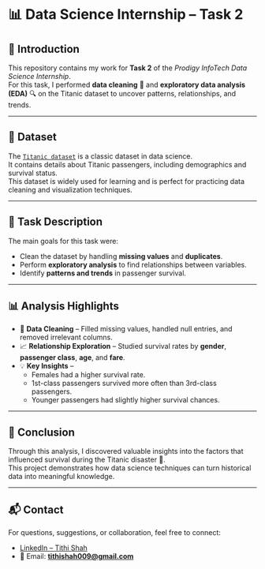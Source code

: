 # 📊 Data Science Internship – Task 2

## 📝 Introduction
This repository contains my work for **Task 2** of the *Prodigy InfoTech Data Science Internship*.  
For this task, I performed **data cleaning** 🧹 and **exploratory data analysis (EDA)** 🔍 on the Titanic dataset to uncover patterns, relationships, and trends.

---

## 📂 Dataset
The [`Titanic dataset`](https://github.com/TithiShah009/PRODIGY_DS_02/blob/main/Titanic_Dataset.csv) is a classic dataset in data science.  
It contains details about Titanic passengers, including demographics and survival status.  
This dataset is widely used for learning and is perfect for practicing data cleaning and visualization techniques.

---

## 🎯 Task Description
The main goals for this task were:
- Clean the dataset by handling **missing values** and **duplicates**.
- Perform **exploratory analysis** to find relationships between variables.
- Identify **patterns and trends** in passenger survival.

---

## 📊 Analysis Highlights
- 🧹 **Data Cleaning** – Filled missing values, handled null entries, and removed irrelevant columns.
- 📈 **Relationship Exploration** – Studied survival rates by **gender**, **passenger class**, **age**, and **fare**.
- 💡 **Key Insights** –  
  - Females had a higher survival rate.  
  - 1st-class passengers survived more often than 3rd-class passengers.  
  - Younger passengers had slightly higher survival chances.  

---

## 📌 Conclusion
Through this analysis, I discovered valuable insights into the factors that influenced survival during the Titanic disaster 🚢.  
This project demonstrates how data science techniques can turn historical data into meaningful knowledge.

---

## 📬 Contact
For questions, suggestions, or collaboration, feel free to connect:  
- [LinkedIn – Tithi Shah](www.linkedin.com/in/tithii)  
- 📧 Email: **tithishah009@gmail.com**
